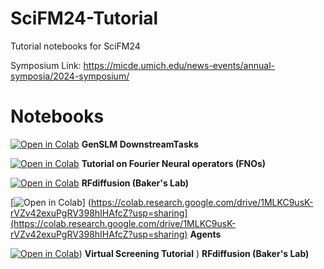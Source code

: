 # SciFM24-Tutorial
Tutorial notebooks for SciFM24

Symposium Link: https://micde.umich.edu/news-events/annual-symposia/2024-symposium/


# Notebooks

[![Open in Colab](https://colab.research.google.com/assets/colab-badge.svg)](https://colab.research.google.com/github/ramanathanlab/SciFM24-Tutorial/blob/main/notebooks/GenSLM_Downstream.ipynb) **GenSLM DownstreamTasks**

[![Open in Colab](https://colab.research.google.com/assets/colab-badge.svg)](https://colab.research.google.com/github/ramanathanlab/SciFM24-Tutorial/blob/main/notebooks/Neural_operators.ipynb) **Tutorial on Fourier Neural operators (FNOs)**

[![Open in Colab](https://colab.research.google.com/assets/colab-badge.svg)](https://colab.research.google.com/github/sokrypton/ColabDesign/blob/v1.1.1/rf/examples/diffusion.ipynb#scrollTo=DUNKRBNSvk6) **RFdiffusion (Baker's Lab)**

[![Open in Colab](https://colab.research.google.com/assets/colab-badge.svg)]
(https://colab.research.google.com/drive/1MLKC9usK-rVZv42exuPgRV398hIHAfcZ?usp=sharing](https://colab.research.google.com/drive/1MLKC9usK-rVZv42exuPgRV398hIHAfcZ?usp=sharing) **Agents**

[![Open in Colab](https://colab.research.google.com/assets/colab-badge.svg)](https://colab.research.google.com/github/ramanathanlab/SciFM24-Tutorial/blob/main/notebooks/VirtualScreen.ipynb)) **Virtual Screening Tutorial**
) **RFdiffusion (Baker's Lab)**


